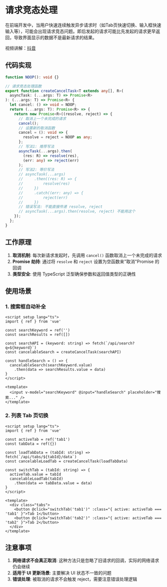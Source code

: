 # 请求竞态处理

<div class="tip custom-block">
在前端开发中，当用户快速连续触发异步请求时（如Tab页快速切换、输入框快速输入等），可能会出现请求竞态问题。即后发起的请求可能比先发起的请求更早返回，导致界面显示的数据不是最新请求的结果。

视频讲解：[抖音](https://www.douyin.com/user/MS4wLjABAAAAGUvGqSgUb8n2mLUU9SOa5wmdZy-Sj5_FUt-DK5Iu6PpxO1QgrJ1_vXy6ikzz_Q4h?from_tab_name=main&modal_id=7480970814741843227)
</div>

## 代码实现

```ts
function NOOP(): void {}

// 请求竞态处理函数
export function createCancelTask<T extends any[], R>(
  asyncTask: (...args: T) => Promise<R>
): (...args: T) => Promise<R> {
  let cancel: () => void = NOOP;
  return (...args: T): Promise<R> => {
    return new Promise<R>((resolve, reject) => {
      // 取消上一个未完成的请求
      cancel();
      // 设置新的取消函数
      cancel = (): void => {
        resolve = reject = NOOP as any;
      };
      // 写法1: 推荐写法
      asyncTask(...args).then(
        (res: R) => resolve(res),
        (err: any) => reject(err)
      );
      // 写法2: 等价写法
      // asyncTask(...args)
      //     .then((res: R) => {
      //         resolve(res)
      //     })
      //     .catch((err: any) => {
      //         reject(err)
      //     })
      // 错误写法: 不能直接传递 resolve, reject
      // asyncTask(...args).then(resolve, reject) 不能用这个
    });
  };
}
```

## 工作原理

1. **取消机制**: 每次新请求发起时，先调用 `cancel()` 函数取消上一个未完成的请求
2. **Promise 劫持**: 通过将 `resolve` 和 `reject` 设置为空函数来"取消"Promise 的回调
3. **类型安全**: 使用 TypeScript 泛型确保参数和返回值类型的正确性

## 使用场景

### 1. 搜索框自动补全

```vue
<script setup lang="ts">
import { ref } from 'vue'

const searchKeyword = ref('')
const searchResults = ref([])

const searchAPI = (keyword: string) => fetch(`/api/search?q=${keyword}`)
const cancelableSearch = createCancelTask(searchAPI)

const handleSearch = () => {
  cancelableSearch(searchKeyword.value)
    .then(data => searchResults.value = data)
}
</script>

<template>
  <input v-model="searchKeyword" @input="handleSearch" placeholder="搜索..." />
</template>
```

### 2. 列表 Tab 页切换

```vue
<script setup lang="ts">
import { ref } from 'vue'

const activeTab = ref('tab1')
const tabData = ref({})

const loadTabData = (tabId: string) => fetch(`/api/tabs/${tabId}/data`)
const cancelableLoadTab = createCancelTask(loadTabData)

const switchTab = (tabId: string) => {
  activeTab.value = tabId
  cancelableLoadTab(tabId)
    .then(data => tabData.value = data)
}
</script>

<template>
  <div class="tabs">
    <button @click="switchTab('tab1')" :class="{ active: activeTab === 'tab1' }">Tab 1</button>
    <button @click="switchTab('tab2')" :class="{ active: activeTab === 'tab2' }">Tab 2</button>
  </div>
</template>
```

## 注意事项

1. **网络请求不会真正取消**: 这种方法只是忽略了旧请求的回调，实际的网络请求仍会继续
2. **适用于 UI 更新场景**: 主要解决 UI 状态不一致的问题
3. **错误处理**: 被取消的请求不会触发 reject，需要注意错误处理逻辑
